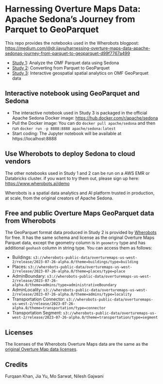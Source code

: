 # Harnessing Overture Maps Data: Apache Sedona’s Journey from Parquet to GeoParquet

This repo provides the notebooks used in the Wherobots blogpost: https://medium.com/@dr.jiayu/harnessing-overture-maps-data-apache-sedonas-journey-from-parquet-to-geoparquet-d99f7767a499

* [Study 1](https://github.com/wherobots/OvertureMaps/blob/main/Sedona_OvertureMaps_Parquet.ipynb): Analyze the OMF Parquet data using Sedona
* [Study 2](https://github.com/wherobots/OvertureMaps/blob/main/Sedona_OvertureMaps_Parquet_To_GeoParquet.ipynb): Converting from Parquet to GeoParquet
* [Study 3](https://github.com/wherobots/OvertureMaps/blob/main/Sedona_OvertureMaps_GeoParquet.ipynb): Interactive geospatial spatial analytics on OMF GeoParquet data

## Interactive notebook using GeoParquet and Sedona

- The interactive notebook used in Study 3 is packaged in the official Apache Sedona Docker image: https://hub.docker.com/r/apache/sedona
- Pull the Docker image: You can do `docker pull apache/sedona` and then run `docker run -p 8888:8888 apache/sedona:latest`
- Start coding: The Jupyter notebook will be available at https://localhost:8888

## Use Wherobots to deploy Sedona to cloud vendors

The other notebooks used in Study 1 and 2 can be run on a AWS EMR or Databricks cluster. if you want to try them out, please sign up here: https://www.wherobots.ai/demo

Wherobots is a spatial data analytics and AI platform trusted in production, at scale, from the original creators of Apache Sedona.

## Free and public Overture Maps GeoParquet data from Wherobots

The GeoParquet format data produced in Study 2 is provided by [Wherobots](https://www.wherobots.ai/) for free. It has the same schema and license as the original Overture Maps Parquet data, except the geometry column is in `geometry` type and has additional `geohash` column in string type. You can access them as follows:

- Buildings: `s3://wherobots-public-data/overturemaps-us-west-2/release/2023-07-26-alpha.0/theme=buildings/type=building`
- Places: `s3://wherobots-public-data/overturemaps-us-west-2/release/2023-07-26-alpha.0/theme=places/type=place`
- AdminBoundary: `s3://wherobots-public-data/overturemaps-us-west-2/release/2023-07-26-alpha.0/theme=admins/type=administrativeBoundary`
- AdminLocality: `s3://wherobots-public-data/overturemaps-us-west-2/release/2023-07-26-alpha.0/theme=admins/type=locality`
- Transportation Connector: `s3://wherobots-public-data/overturemaps-us-west-2/release/2023-07-26-alpha.0/theme=transportation/type=connector`
- Transportation Segment: `s3://wherobots-public-data/overturemaps-us-west-2/release/2023-07-26-alpha.0/theme=transportation/type=segment`

## Licenses

The licenses of the Wherobots Overture Maps data are the same as the [original Overture Map data licenses](https://overturemaps.org/download/).

## Credits

Furqaan Khan, Jia Yu, Mo Sarwat, Nilesh Gajwani
